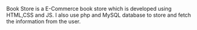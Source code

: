 ﻿Book Store is a
E-Commerce book store which is developed using HTML,CSS and JS.
I also use php and MySQL database to store and fetch the information from the user. 
